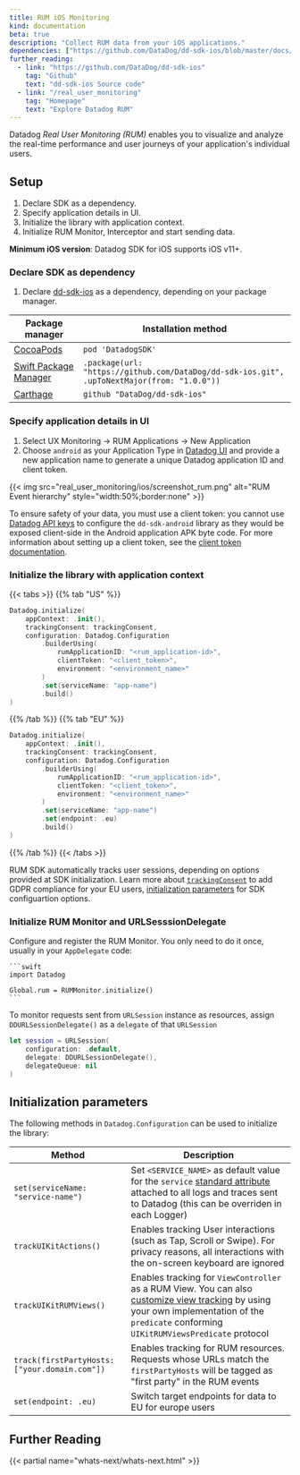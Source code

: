 ```yaml
---
title: RUM iOS Monitoring
kind: documentation
beta: true
description: "Collect RUM data from your iOS applications."
dependencies: ["https://github.com/DataDog/dd-sdk-ios/blob/master/docs/rum_collection/rum_getting_started.md"]
further_reading:
  - link: "https://github.com/DataDog/dd-sdk-ios"
    tag: "Github"
    text: "dd-sdk-ios Source code"
  - link: "/real_user_monitoring"
    tag: "Homepage"
    text: "Explore Datadog RUM"
---
```


Datadog *Real User Monitoring (RUM)* enables you to visualize and analyze the real-time performance and user journeys of your application's individual users.

## Setup

1. Declare SDK as a dependency.
2. Specify application details in UI.
3. Initialize the library with application context.
4. Initialize RUM Monitor, Interceptor and start sending data.

**Minimum iOS version**: Datadog SDK for iOS supports iOS v11+.

### Declare SDK as dependency

1. Declare [dd-sdk-ios][1] as a dependency, depending on your package manager.


| Package manager            | Installation method                                                                         |
|----------------------------|---------------------------------------------------------------------------------------------|
| [CocoaPods][2]             | `pod 'DatadogSDK'`                                                                          |
| [Swift Package Manager][3] | `.package(url: "https://github.com/DataDog/dd-sdk-ios.git", .upToNextMajor(from: "1.0.0"))` |
| [Carthage][4]              | `github "DataDog/dd-sdk-ios"`                                                               |

### Specify application details in UI

1. Select UX Monitoring -> RUM Applications -> New Application
2. Choose `android` as your Application Type in [Datadog UI][2] and provide a new application name to generate a unique Datadog application ID and client token.

{{< img src="real_user_monitoring/ios/screenshot_rum.png" alt="RUM Event hierarchy" style="width:50%;border:none" >}}

To ensure safety of your data, you must use a client token: you cannot use [Datadog API keys][6] to configure the `dd-sdk-android` library as they would be exposed client-side in the Android application APK byte code. For more information about setting up a client token, see the [client token documentation][7].

### Initialize the library with application context


{{< tabs >}}
{{% tab "US" %}}

```swift
Datadog.initialize(
    appContext: .init(),
    trackingConsent: trackingConsent,
    configuration: Datadog.Configuration
        .builderUsing(
            rumApplicationID: "<rum_application-id>",
            clientToken: "<client_token>",
            environment: "<environment_name>"
        )
        .set(serviceName: "app-name")
        .build()
)
```

{{% /tab %}}
{{% tab "EU" %}}

```swift
Datadog.initialize(
    appContext: .init(),
    trackingConsent: trackingConsent,
    configuration: Datadog.Configuration
        .builderUsing(
            rumApplicationID: "<rum_application-id>",
            clientToken: "<client_token>",
            environment: "<environment_name>"
        )
        .set(serviceName: "app-name")
        .set(endpoint: .eu)
        .build()
)
```

{{% /tab %}}
{{< /tabs >}}

RUM SDK automatically tracks user sessions, depending on options provided at SDK initialization. Learn more about [`trackingConsent`][8] to add GDPR compliance for your EU users, [initialization parameters][9] for SDK configuartion options.

### Initialize RUM Monitor and URLSesssionDelegate

Configure and register the RUM Monitor. You only need to do it once, usually in your `AppDelegate` code:

    ```swift
    import Datadog

    Global.rum = RUMMonitor.initialize()
    ```

To monitor requests sent from `URLSession` instance as resources, assign `DDURLSessionDelegate()` as a `delegate` of that `URLSession`

```swift
let session = URLSession(
    configuration: .default,
    delegate: DDURLSessionDelegate(),
    delegateQueue: nil
)
```

## Initialization parameters
 
The following methods in `Datadog.Configuration` can be used to initialize the library:
 
| Method                                        | Description                                                                                                                                                                                      |
|-----------------------------------------------|--------------------------------------------------------------------------------------------------------------------------------------------------------------------------------------------------|
| `set(serviceName: "service-name")`            | Set `<SERVICE_NAME>` as default value for the `service` [standard attribute][9] attached to all logs and traces sent to Datadog (this can be overriden in each Logger)                           |
| `trackUIKitActions()`                         | Enables tracking User interactions (such as Tap, Scroll or Swipe). For privacy reasons, all interactions with the on-screen keyboard are ignored                                                 |
| `trackUIKitRUMViews()`                        | Enables tracking for `ViewController` as a RUM View. You can also [customize view tracking][10] by using your own implementation of the `predicate` conforming `UIKitRUMViewsPredicate` protocol |
| `track(firstPartyHosts: ["your.domain.com"])` | Enables tracking for RUM resources. Requests whose URLs match the `firstPartyHosts` will be tagged as "first party" in the RUM events                                                            |
| `set(endpoint: .eu)`                          | Switch target endpoints for data to EU for europe users                                                                                                                                          |

## Further Reading

{{< partial name="whats-next/whats-next.html" >}}


[1]: https://github.com/DataDog/dd-sdk-ios
[2]: https://cocoapods.org/
[3]: https://swift.org/package-manager/
[4]: https://github.com/Carthage/Carthage
[5]: https://app.datadoghq.com/rum/create
[6]: https://docs.datadoghq.com/account_management/api-app-keys/#api-keys
[7]: https://docs.datadoghq.com/account_management/api-app-keys/#client-tokens
[8]: /real_user_monitoring/ios/advanced_configuration/initialization_parameters
[9]: https://docs.datadoghq.com/getting_started/tagging/unified_service_tagging/
[10]: /real_user_monitoring/ios/view_tracking/custom_views
